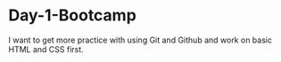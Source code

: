 # Day-1-Bootcamp
I want to get more practice with using Git and Github and work on basic HTML and CSS first.
